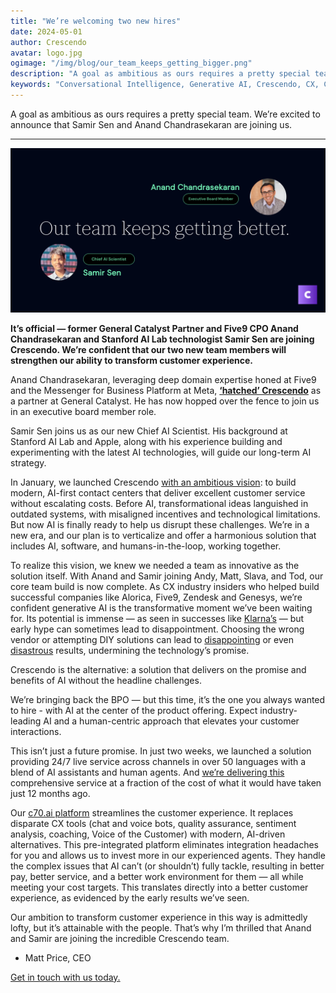 ```yaml
---
title: "We’re welcoming two new hires"
date: 2024-05-01
author: Crescendo
avatar: logo.jpg
ogimage: "/img/blog/our_team_keeps_getting_bigger.png"
description: "A goal as ambitious as ours requires a pretty special team. We’re excited to announce that Samir Sen and Anand Chandrasekaran are joining us."
keywords: "Conversational Intelligence, Generative AI, Crescendo, CX, Customer Experience, CX Improvement, Customer Satisfaction" 
---
```


A goal as ambitious as ours requires a pretty special team. We’re excited to announce that Samir Sen and Anand Chandrasekaran are joining us.

---

![OurTeamKeepsGettingBigger](/img/blog/our_team_keeps_getting_bigger.png)

**It’s official — former General Catalyst Partner and Five9 CPO Anand Chandrasekaran and Stanford AI Lab technologist Samir Sen are joining Crescendo. We’re confident that our two new team members will strengthen our ability to transform customer experience.**

Anand Chandrasekaran, leveraging deep domain expertise honed at Five9 and the Messenger for Business Platform at Meta, **[‘hatched’ Crescendo](https://www.generalcatalyst.com/perspectives/our-creation-of-crescendo)** as a partner at General Catalyst. He has now hopped over the fence to join us in an executive board member role.

Samir Sen joins us as our new Chief AI Scientist. His background at Stanford AI Lab and Apple, along with his experience building and experimenting with the latest AI technologies, will guide our long-term AI strategy.

In January, we launched Crescendo [with an ambitious vision](https://www.crescendocx.ai/blog/crescendo_launch): to build modern, AI-first contact centers that deliver excellent customer service without escalating costs.  Before AI, transformational ideas languished in outdated systems, with misaligned incentives and technological limitations. But now AI is finally ready to help us disrupt these challenges. We’re in a new era, and our plan is to verticalize and offer a harmonious solution that includes AI, software, and humans-in-the-loop, working together.

To realize this vision, we knew we needed a team as innovative as the solution itself. With Anand and Samir joining Andy, Matt, Slava, and Tod, our core team build is now complete. As CX industry insiders who helped build successful companies like Alorica, Five9, Zendesk and Genesys, we’re confident generative AI is the transformative moment we’ve been waiting for. Its potential is immense — as seen in successes like [Klarna’s](https://www.forbes.com/sites/quickerbettertech/2024/03/13/klarnas-new-ai-tool-does-the-work-of-700-customer-service-reps/?sh=1e55725bdf54) — but early hype can sometimes lead to disappointment. Choosing the wrong vendor or attempting DIY solutions can lead to [disappointing](https://twitter.com/jasonlk/status/1780822118403621269) or even [disastrous](https://www.forbes.com/sites/marisagarcia/2024/02/19/what-air-canada-lost-in-remarkable-lying-ai-chatbot-case/?sh=6e2cbf50696f) results, undermining the technology’s promise.

Crescendo is the alternative: a solution that delivers on the promise and benefits of AI without the headline challenges.

We’re bringing back the BPO — but this time, it’s the one you always wanted to hire - with AI at the center of the product offering. Expect industry-leading AI and a human-centric approach that elevates your customer interactions.



This isn’t just a future promise. In just two weeks, we launched a solution providing 24/7 live service across channels in over 50 languages with a blend of AI assistants and human agents. And [we’re delivering this ](https://www.crescendocx.ai/blog/what_we_have_learned_from_deploying_generative_ai_in_cx)comprehensive service at a fraction of the cost of what it would have taken just 12 months ago.

Our [c70.ai platform](https://www.crescendocx.ai/blog/introducing_the_crescendo_c7oai_platform) streamlines the customer experience. It replaces disparate CX tools (chat and voice bots, quality assurance, sentiment analysis, coaching, Voice of the Customer) with modern, AI-driven alternatives. This pre-integrated platform eliminates integration headaches for you and allows us to invest more in our experienced agents. They handle the complex issues that AI can’t (or shouldn’t) fully tackle, resulting in better pay, better service, and a better work environment for them — all while meeting your cost targets. This translates directly into a better customer experience, as evidenced by the early results we’ve seen.

Our ambition to transform customer experience in this way is admittedly lofty, but it’s attainable with the people. That’s why I’m thrilled that Anand and Samir are joining the incredible Crescendo team.

- Matt Price, CEO



[Get in touch with us today.](https://crescendo-cx.com/get-started)

